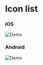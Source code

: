 # Icon list

### iOS

![Demo](https://github.com/akhil-geekyants/icon-list/blob/master/screenshots/ios.gif)<br/>

### Android
![Demo](https://github.com/akhil-geekyants/icon-list/blob/master/screenshots/android.gif)
